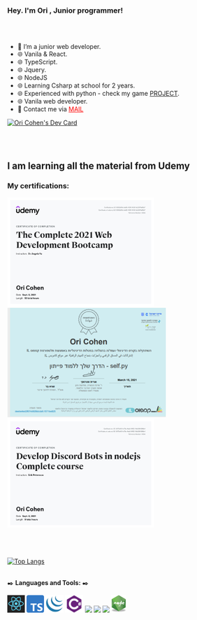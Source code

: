 ### Hey. I'm Ori , Junior programmer!

<br />
<br />

- 🌱 I’m a junior web developer.
-  🌐 Vanila & React.
-  🌐 TypeScript.
-  🌐 Jquery.
-  🌐 NodeJS
-  :globe_with_meridians: Learning Csharp at school for 2 years.
-  :globe_with_meridians: Experienced with python - check my game <a href="https://github.com/OriCohen05/HangManGame_Project">PROJECT</a>.
-  :globe_with_meridians: Vanila web developer.
-  :bell: Contact me via <a href="https://letmegooglethat.com/?q=My+mail+-+oricohenpp%40gmail.com" style="color:red;">MAIL</a>

<a href="https://app.daily.dev/OriCohen"><img src="https://api.daily.dev/devcards/7466ff0a031e47bb8c0e050ab2334cf5.png?r=tv6" width="400" alt="Ori Cohen's Dev Card"/></a>

<br>
<br />
<h2> I am learning all the material from Udemy </h2> 
<h3> My certifications: </h3>
<code><img height="250" src="https://github.com/OriCohen05/Images/blob/main/Certification-Img.jpg"></code> <code> <img height="250" src="https://github.com/OriCohen05/Images/blob/main/unknown.png"> </code> <code> <img height="250" src="https://github.com/OriCohen05/Images/blob/main/Discord-Course-JPG.jpg"></code>
<br>
<br />
<br>
<br />

[![Top Langs](https://github-readme-stats.vercel.app/api/top-langs/?username=OriCohen05&hide=html,css)](https://github.com/anuraghazra/github-readme-stats)
<br>
<br />

 :black_nib: **Languages and Tools:**   :black_nib:


<code><img height="40" src="https://github.com/OriCohen05/Images/blob/main/OYIaJ1KK.png"></code>
<code><img height="40" src="https://github.com/OriCohen05/Images/blob/main/Typescript_logo_2020.svg.png"></code>
<code><img height="40" src="https://github.com/OriCohen05/Images/blob/main/lxEKmMnB_400x400.jpg"></code>
<code><img height="40" src="https://github.com/OriCohen05/Images/blob/main/csharp.png"></code>
<code><img height="40" src="https://raw.githubusercontent.com/shinokada/shinokada/master/assets/python.png"></code>
<code><img height="40" src="https://raw.githubusercontent.com/shinokada/shinokada/master/assets/javascript.png"></code>
<code><img height="40" src="https://raw.githubusercontent.com/shinokada/shinokada/master/assets/visual-studio-code.png"></code>
<code><img height="40" src="https://github.com/OriCohen05/Images/blob/main/node.png"></code>


